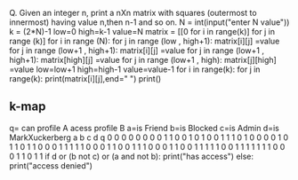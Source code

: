 Q. Given an integer n, print a nXn matrix with squares (outermost to innermost) having value n,then n-1 and so on. 
N = int(input("enter N value"))
k = (2*N)-1
low=0
high=k-1
value=N
matrix = [[0 for i in range(k)] for j in range (k)]
for i in range (N):
    for j in range (low , high+1):
        matrix[i][j] =value
    for j in range (low+1 , high+1):
        matrix[i][j] =value
    for j in range (low+1 , high+1):
        matrix[high][j] =value
    for j in range (low+1 , high):
        matrix[j][high] =value
    low=low+1
    high=high-1
    value=value-1
for i in range(k):
    for j in range(k):
        print(matrix[i][j],end=" ")
    print()    
  
 ## k-map
q= can profile A acess profile B
a=is Friend b=is Blocked c=is Admin d=is MarkXuckerberg
    a b c d q
    0 0 0 0 0
    0 0 0 1 1
    0 0 1 0 1
    0 0 1 1 1
    0 1 0 0 0
    0 1 0 1 1
    0 1 1 0 0
    0 1 1 1 1
    1 0 0 0 1
    1 0 0 1 1
    1 0 0 0 1
    1 0 0 1 1
    1 1 1 0 0
    1 1 1 1 1
    1 1 0 0 0
    1 1 0 1 1
    if d or (b not c) or (a and not b):
        print("has access")
    else:
        print("access denied")
